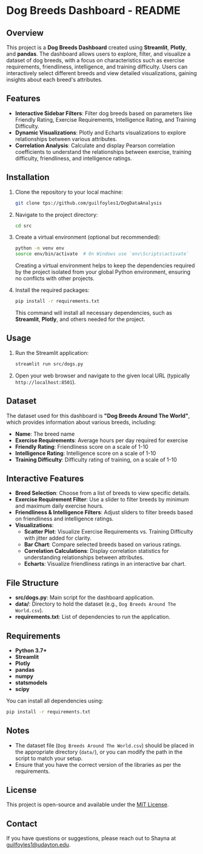 # Dog Breeds Dashboard - README

## Overview

This project is a **Dog Breeds Dashboard** created using **Streamlit**, **Plotly**, and **pandas**. The dashboard allows users to explore, filter, and visualize a dataset of dog breeds, with a focus on characteristics such as exercise requirements, friendliness, intelligence, and training difficulty. Users can interactively select different breeds and view detailed visualizations, gaining insights about each breed's attributes.

## Features

- **Interactive Sidebar Filters**: Filter dog breeds based on parameters like Friendly Rating, Exercise Requirements, Intelligence Rating, and Training Difficulty.
- **Dynamic Visualizations**: Plotly and Echarts visualizations to explore relationships between various attributes.
- **Correlation Analysis**: Calculate and display Pearson correlation coefficients to understand the relationships between exercise, training difficulty, friendliness, and intelligence ratings.

## Installation

1. Clone the repository to your local machine:

   ```bash
   git clone tps://github.com/guilfoyles1/DogDataAnalysis
   ```

2. Navigate to the project directory:

   ```bash
   cd src
   ```

3. Create a virtual environment (optional but recommended):

   ```bash
   python -m venv env
   source env/bin/activate  # On Windows use `env\Scripts\activate`
   ```

   Creating a virtual environment helps to keep the dependencies required by the project isolated from your global Python environment, ensuring no conflicts with other projects.

4. Install the required packages:

   ```bash
   pip install -r requirements.txt
   ```

   This command will install all necessary dependencies, such as **Streamlit**, **Plotly**, and others needed for the project.

## Usage

1. Run the Streamlit application:
   ```bash
   streamlit run src/dogs.py
   ```
2. Open your web browser and navigate to the given local URL (typically `http://localhost:8501`).

## Dataset

The dataset used for this dashboard is **"Dog Breeds Around The World"**, which provides information about various breeds, including:

- **Name**: The breed name
- **Exercise Requirements**: Average hours per day required for exercise
- **Friendly Rating**: Friendliness score on a scale of 1-10
- **Intelligence Rating**: Intelligence score on a scale of 1-10
- **Training Difficulty**: Difficulty rating of training, on a scale of 1-10

## Interactive Features

- **Breed Selection**: Choose from a list of breeds to view specific details.
- **Exercise Requirement Filter**: Use a slider to filter breeds by minimum and maximum daily exercise hours.
- **Friendliness & Intelligence Filters**: Adjust sliders to filter breeds based on friendliness and intelligence ratings.
- **Visualizations**:
  - **Scatter Plot**: Visualize Exercise Requirements vs. Training Difficulty with jitter added for clarity.
  - **Bar Chart**: Compare selected breeds based on various ratings.
  - **Correlation Calculations**: Display correlation statistics for understanding relationships between attributes.
  - **Echarts**: Visualize friendliness ratings in an interactive bar chart.

## File Structure

- **src/dogs.py**: Main script for the dashboard application.
- **data/**: Directory to hold the dataset (e.g., `Dog Breeds Around The World.csv`).
- **requirements.txt**: List of dependencies to run the application.

## Requirements

- **Python 3.7+**
- **Streamlit**
- **Plotly**
- **pandas**
- **numpy**
- **statsmodels**
- **scipy**

You can install all dependencies using:

```bash
pip install -r requirements.txt
```

## Notes

- The dataset file (`Dog Breeds Around The World.csv`) should be placed in the appropriate directory (`data/`), or you can modify the path in the script to match your setup.
- Ensure that you have the correct version of the libraries as per the requirements.

## License

This project is open-source and available under the [MIT License](LICENSE).

## Contact

If you have questions or suggestions, please reach out to Shayna at [guilfoyles1@udayton.edu](mailto\:guilfoyles1@udayton.edu).

